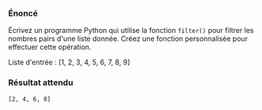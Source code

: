 ### Énoncé

Écrivez un programme Python qui utilise la fonction ```filter()``` pour filtrer les nombres pairs d'une liste donnée. Créez une fonction personnalisée pour effectuer cette opération.

Liste d'entrée : [1, 2, 3, 4, 5, 6, 7, 8, 9]

### Résultat attendu 

```[2, 4, 6, 8]```
